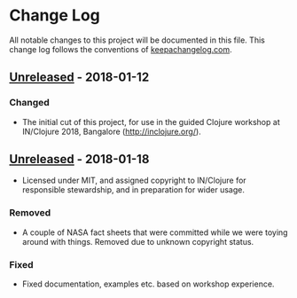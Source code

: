 # Change Log
All notable changes to this project will be documented in this file. This change log follows the conventions of [keepachangelog.com](http://keepachangelog.com/).

## [Unreleased] - 2018-01-12
### Changed
- The initial cut of this project, for use in the guided Clojure
  workshop at IN/Clojure 2018, Bangalore (http://inclojure.org/).

## [Unreleased] - 2018-01-18
- Licensed under MIT, and assigned copyright to IN/Clojure for
  responsible stewardship, and in preparation for wider usage.

### Removed
- A couple of NASA fact sheets that were committed while we were
  toying around with things. Removed due to unknown copyright status.

### Fixed
- Fixed documentation, examples etc. based on workshop experience.

[Unreleased]: https://github.com/inclojure-org/clojure-by-example/commit/b27d7f82570a51121ee39fda5db004e3b057292f

